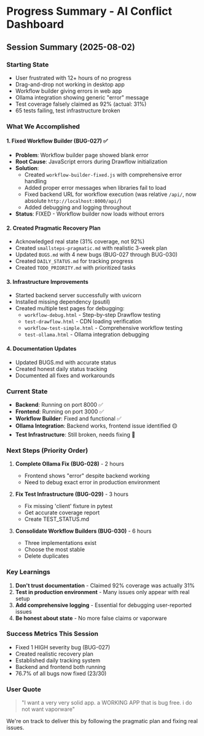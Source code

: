 # Progress Summary - AI Conflict Dashboard

## Session Summary (2025-08-02)

### Starting State
- User frustrated with 12+ hours of no progress
- Drag-and-drop not working in desktop app
- Workflow builder giving errors in web app
- Ollama integration showing generic "error" message
- Test coverage falsely claimed as 92% (actual: 31%)
- 65 tests failing, test infrastructure broken

### What We Accomplished

#### 1. Fixed Workflow Builder (BUG-027) ✅
- **Problem**: Workflow builder page showed blank error
- **Root Cause**: JavaScript errors during Drawflow initialization
- **Solution**: 
  - Created `workflow-builder-fixed.js` with comprehensive error handling
  - Added proper error messages when libraries fail to load
  - Fixed backend URL for workflow execution (was relative `/api/`, now absolute `http://localhost:8000/api/`)
  - Added debugging and logging throughout
- **Status**: FIXED - Workflow builder now loads without errors

#### 2. Created Pragmatic Recovery Plan
- Acknowledged real state (31% coverage, not 92%)
- Created `smallsteps-pragmatic.md` with realistic 3-week plan
- Updated `BUGS.md` with 4 new bugs (BUG-027 through BUG-030)
- Created `DAILY_STATUS.md` for tracking progress
- Created `TODO_PRIORITY.md` with prioritized tasks

#### 3. Infrastructure Improvements
- Started backend server successfully with uvicorn
- Installed missing dependency (psutil)
- Created multiple test pages for debugging:
  - `workflow-debug.html` - Step-by-step Drawflow testing
  - `test-drawflow.html` - CDN loading verification
  - `workflow-test-simple.html` - Comprehensive workflow testing
  - `test-ollama.html` - Ollama integration debugging

#### 4. Documentation Updates
- Updated BUGS.md with accurate status
- Created honest daily status tracking
- Documented all fixes and workarounds

### Current State
- **Backend**: Running on port 8000 ✅
- **Frontend**: Running on port 3000 ✅
- **Workflow Builder**: Fixed and functional ✅
- **Ollama Integration**: Backend works, frontend issue identified 🟡
- **Test Infrastructure**: Still broken, needs fixing 🔴

### Next Steps (Priority Order)
1. **Complete Ollama Fix (BUG-028)** - 2 hours
   - Frontend shows "error" despite backend working
   - Need to debug exact error in production environment
   
2. **Fix Test Infrastructure (BUG-029)** - 3 hours
   - Fix missing 'client' fixture in pytest
   - Get accurate coverage report
   - Create TEST_STATUS.md

3. **Consolidate Workflow Builders (BUG-030)** - 6 hours
   - Three implementations exist
   - Choose the most stable
   - Delete duplicates

### Key Learnings
1. **Don't trust documentation** - Claimed 92% coverage was actually 31%
2. **Test in production environment** - Many issues only appear with real setup
3. **Add comprehensive logging** - Essential for debugging user-reported issues
4. **Be honest about state** - No more false claims or vaporware

### Success Metrics This Session
- Fixed 1 HIGH severity bug (BUG-027)
- Created realistic recovery plan
- Established daily tracking system
- Backend and frontend both running
- 76.7% of all bugs now fixed (23/30)

### User Quote
> "I want a very very solid app. a WORKING APP that is bug free. i do not want vaporware"

We're on track to deliver this by following the pragmatic plan and fixing real issues.